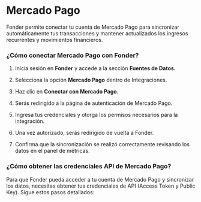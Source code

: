 # Mercado Pago

Fonder permite conectar tu cuenta de Mercado Pago para sincronizar automáticamente tus transacciones y mantener actualizados los ingresos recurrentes y movimientos financieros.

### ¿Cómo conectar Mercado Pago con Fonder?

1. Inicia sesión en **Fonder** y accede a la sección **Fuentes de Datos.**

2. Selecciona la opción **Mercado Pago** dentro de Integraciones.

3. Haz clic en **Conectar con Mercado Pago.**

4. Serás redirigido a la página de autenticación de Mercado Pago.

5. Ingresa tus credenciales y otorga los permisos necesarios para la integración.

6. Una vez autorizado, serás redirigido de vuelta a Fonder.

7. Confirma que la sincronización se realizó correctamente revisando los datos en el panel de métricas.

### ¿Cómo obtener las credenciales API de Mercado Pago?

Para que Fonder pueda acceder a tu cuenta de Mercado Pago y sincronizar los datos, necesitas obtener tus credenciales de API (Access Token y Public Key). Sigue estos pasos detallados:

